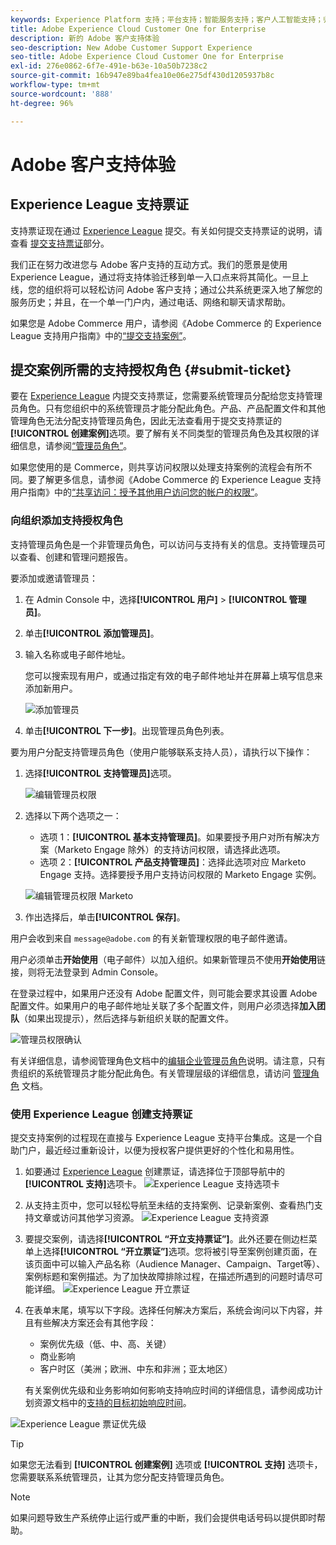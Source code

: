 ```yaml
---
keywords: Experience Platform 支持；平台支持；智能服务支持；客户人工智能支持；归因人工智能支持；rtcdp 支持；提交支持票证；客户支持
title: Adobe Experience Cloud Customer One for Enterprise
description: 新的 Adobe 客户支持体验
seo-description: New Adobe Customer Support Experience
seo-title: Adobe Experience Cloud Customer One for Enterprise
exl-id: 276e0862-6f7e-491e-b63e-10a50b7238c2
source-git-commit: 16b947e89ba4fea10e06e275df430d1205937b8c
workflow-type: tm+mt
source-wordcount: '888'
ht-degree: 96%

---
```


# Adobe 客户支持体验

## Experience League 支持票证

支持票证现在通过 [Experience League](https://experienceleague.adobe.com/home?lang=zh-Hans#support) 提交。有关如何提交支持票证的说明，请查看 [提交支持票证](#create-a-support-ticket-with-experience-league)部分。

我们正在努力改进您与 Adobe 客户支持的互动方式。我们的愿景是使用 Experience League，通过将支持体验迁移到单一入口点来将其简化。一旦上线，您的组织将可以轻松访问 Adobe 客户支持；通过公共系统更深入地了解您的服务历史；并且，在一个单一门户内，通过电话、网络和聊天请求帮助。

如果您是 Adobe Commerce 用户，请参阅《Adobe Commerce 的 Experience League 支持用户指南》中的[“提交支持案例”](https://experienceleague.adobe.com/zh-hans/docs/commerce-knowledge-base/kb/help-center-guide/magento-help-center-user-guide#support-case)。

## 提交案例所需的支持授权角色 {#submit-ticket}

要在 [Experience League](https://experienceleague.adobe.com/home?lang=zh-Hans#support) 内提交支持票证，您需要系统管理员分配给您支持管理员角色。只有您组织中的系统管理员才能分配此角色。产品、产品配置文件和其他管理角色无法分配支持管理员角色，因此无法查看用于提交支持票证的&#x200B;**[!UICONTROL 创建案例]**&#x200B;选项。要了解有关不同类型的管理员角色及其权限的详细信息，请参阅[“管理员角色”](admin-roles.md)。

如果您使用的是 Commerce，则共享访问权限以处理支持案例的流程会有所不同。要了解更多信息，请参阅《Adobe Commerce 的 Experience League 支持用户指南》中的[“共享访问：授予其他用户访问您的帐户的权限”](https://experienceleague.adobe.com/zh-hans/docs/commerce-knowledge-base/kb/help-center-guide/magento-help-center-user-guide#shared-access)。

### 向组织添加支持授权角色

支持管理员角色是一个非管理员角色，可以访问与支持有关的信息。支持管理员可以查看、创建和管理问题报告。

要添加或邀请管理员：

1. 在 Admin Console 中，选择&#x200B;**[!UICONTROL 用户]** > **[!UICONTROL 管理员]**。
1. 单击&#x200B;**[!UICONTROL 添加管理员]**。
1. 输入名称或电子邮件地址。

   您可以搜索现有用户，或通过指定有效的电子邮件地址并在屏幕上填写信息来添加新用户。

   ![添加管理员](assets/admin-console-add-admin.png)

1. 单击&#x200B;**[!UICONTROL 下一步]**。出现管理员角色列表。

要为用户分配支持管理员角色（使用户能够联系支持人员），请执行以下操作：

1. 选择&#x200B;**[!UICONTROL 支持管理员]**&#x200B;选项。

   ![编辑管理员权限](assets/edit-admin-rights.png)

1. 选择以下两个选项之一：

   * 选项 1：**[!UICONTROL 基本支持管理员]**。如果要授予用户对所有解决方案（Marketo Engage 除外）的支持访问权限，请选择此选项。
   * 选项 2：**[!UICONTROL 产品支持管理员]**：选择此选项对应 Marketo Engage 支持。选择要授予用户支持访问权限的 Marketo Engage 实例。

   ![编辑管理员权限 Marketo](assets/edit-admin-rights-advanced.png)

1. 作出选择后，单击&#x200B;**[!UICONTROL 保存]**。

用户会收到来自 `message@adobe.com` 的有关新管理权限的电子邮件邀请。

用户必须单击&#x200B;**开始使用**（电子邮件）以加入组织。如果新管理员不使用&#x200B;**开始使用**&#x200B;链接，则将无法登录到 Admin Console。

在登录过程中，如果用户还没有 Adobe 配置文件，则可能会要求其设置 Adobe 配置文件。如果用户的电子邮件地址关联了多个配置文件，则用户必须选择&#x200B;**加入团队**（如果出现提示），然后选择与新组织关联的配置文件。

![管理员权限确认](assets/admin-rights-confirmation.png)

有关详细信息，请参阅管理角色文档中的[编辑企业管理员角色](admin-roles.md#add-enterprise-role)说明。请注意，只有贵组织的系统管理员才能分配此角色。有关管理层级的详细信息，请访问 [管理角色](admin-roles.md) 文档。

### 使用 Experience League 创建支持票证

提交支持案例的过程现在直接与 Experience League 支持平台集成。这是一个自助门户，最近经过重新设计，以便为授权客户提供更好的个性化和易用性。

1. 如要通过 [Experience League](https://experienceleague.adobe.com/home?lang=zh-Hans#support) 创建票证，请选择位于顶部导航中的&#x200B;**[!UICONTROL 支持]**&#x200B;选项卡。
   ![Experience League 支持选项卡](./assets/experience-league-support-tab.png)
1. 从支持主页中，您可以轻松导航至未结的支持案例、记录新案例、查看热门支持文章或访问其他学习资源。
   ![Experience League 支持资源](./assets/experience-league-support-resources.png)
1. 要提交案例，请选择&#x200B;**[!UICONTROL “开立支持票证”]**。此外还要在侧边栏菜单上选择&#x200B;**[!UICONTROL “开立票证”]**&#x200B;选项。您将被引导至案例创建页面，在该页面中可以输入产品名称（Audience Manager、Campaign、Target等）、案例标题和案例描述。为了加快故障排除过程，在描述所遇到的问题时请尽可能详细。
   ![Experience League 开立票证](./assets/experience-league-open-ticket.png)
1. 在表单末尾，填写以下字段。选择任何解决方案后，系统会询问以下内容，并且有些解决方案还会有其他字段：

   * 案例优先级（低、中、高、关键）
   * 商业影响
   * 客户时区（美洲；欧洲、中东和非洲；亚太地区）

   有关案例优先级和业务影响如何影响支持响应时间的详细信息，请参阅成功计划资源文档中的[支持的目标初始响应时间](https://experienceleague.adobe.com/zh-hans/docs/support-resources/data-sheets/overview#targeted-initial-response-times-for-support)。

![Experience League 票证优先级](./assets/experience-league-ticket-priority.png)

>[!TIP]
>
> 如果您无法看到 **[!UICONTROL 创建案例]** 选项或 **[!UICONTROL 支持]** 选项卡，您需要联系系统管理员，让其为您分配支持管理员角色。








>[!NOTE]
>
> 如果问题导致生产系统停止运行或严重的中断，我们会提供电话号码以提供即时帮助。




<!--

## What About the Legacy Systems?

New Tickets/Cases will no longer be able to be submitted in legacy systems as of May 11th.  The [Admin Console](https://adminconsole.adobe.com/) will be used to submit new tickets/cases.

### Existing Tickets/Cases

* Between May 11th and May 20th the legacy systems will remain available to work existing tickets/cases to completion.
* Beginning May 20th the support team will migrate remaining open cases from the legacy systems to the new support experience.  You will receive an email notification regarding how to contact support to continue to work these cases.
-->
